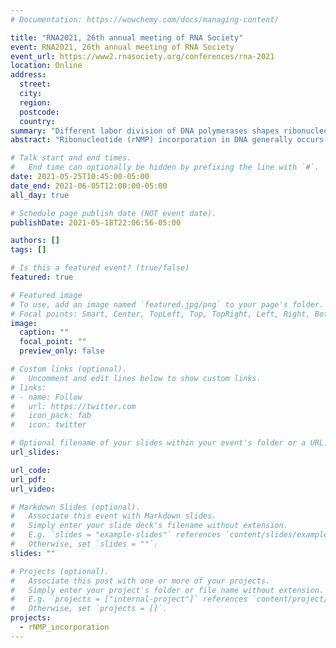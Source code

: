 ```yaml
---
# Documentation: https://wowchemy.com/docs/managing-content/

title: "RNA2021, 26th annual meeting of RNA Society"
event: RNA2021, 26th annual meeting of RNA Society
event_url: https://www2.rnasociety.org/conferences/rna-2021
location: Online
address:
  street:
  city:
  region:
  postcode:
  country:
summary: "Different labor division of DNA polymerases shapes ribonucleotide incorporation characteristics around the yeast autonomously replicating sequences"
abstract: "Ribonucleotide (rNMP) incorporation in DNA generally occurs in all kingdoms of life, results in DNA structural change and genome instability. Previous studies in yeast showed that the rNMP presence in DNA is strongly induced by misincorporation of replicative DNA polymerases α, δ, and ε, particularly with low-fidelity mutants of these Pols. rNMP presence in DNA is more evident in cells with defects in ribonuclease (RNase) H2, which normally initiates rNMP removal from genomic DNA. Using published rNMP incorporation datasets generated by ribose-seq, emRiboSeq, and RHII-HydEn-seq techniques, we performed a computational analysis of rNMP sites around yeast autonomously replicating sequences (ARSs), where DNA replication starts, and Pols α, δ, and ε synthesize the leading and lagging strands. We analyzed the rNMP incorporation strand biases in both wild-type and RNase H2-mutant libraries. The results show an overall preference of rNMP incorporation on the leading strand in wild-type Pol and Pol ε low-fidelity mutant libraries. But Pol α or Pol δ low-fidelity mutant libraries display a preference for rNMP incorporation on the lagging strand. All the rNMP preferences are reduced around late-firing and low-efficiency ARS’s in RNase H2-mutant libraries. Furthermore, at the beginning of DNA replication, the leading/lagging-strand ratio of rNMP incorporation increases in wild-type DNA Pol and Pol ε low-fidelity mutant libraries and decreases in Pol δ low-fidelity mutant libraries, which reflects the Pol δ- Pol ε handoff and validates replicative polymerase division of labor in the leading strand synthesis. Moreover, we found the different rNMP incorporation context preferences of different DNA polymerases. The DNA Pol δ prefers to incorporate rNMPs after dCMP while Pol ε prefers to incorporate rNMPs after dCMP. Those preferences are strengthened with low-fidelity mutants. Overall, we found the characteristics of rNMP incorporation around ARS’s, which are induced by different DNA polymerases, and validate the labor division of DNA polymerases."

# Talk start and end times.
#   End time can optionally be hidden by prefixing the line with `#`.
date: 2021-05-25T10:45:00-05:00
date_end: 2021-06-05T12:00:00-05:00
all_day: true

# Schedule page publish date (NOT event date).
publishDate: 2021-05-18T22:06:56-05:00

authors: []
tags: []

# Is this a featured event? (true/false)
featured: true

# Featured image
# To use, add an image named `featured.jpg/png` to your page's folder. 
# Focal points: Smart, Center, TopLeft, Top, TopRight, Left, Right, BottomLeft, Bottom, BottomRight.
image:
  caption: ""
  focal_point: ""
  preview_only: false

# Custom links (optional).
#   Uncomment and edit lines below to show custom links.
# links:
# - name: Follow
#   url: https://twitter.com
#   icon_pack: fab
#   icon: twitter

# Optional filename of your slides within your event's folder or a URL.
url_slides:

url_code:
url_pdf:
url_video:

# Markdown Slides (optional).
#   Associate this event with Markdown slides.
#   Simply enter your slide deck's filename without extension.
#   E.g. `slides = "example-slides"` references `content/slides/example-slides.md`.
#   Otherwise, set `slides = ""`.
slides: ""

# Projects (optional).
#   Associate this post with one or more of your projects.
#   Simply enter your project's folder or file name without extension.
#   E.g. `projects = ["internal-project"]` references `content/project/deep-learning/index.md`.
#   Otherwise, set `projects = []`.
projects:
  - rNMP_incorporation
---
```

